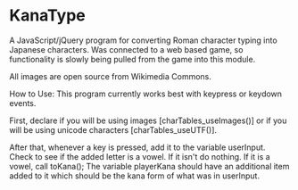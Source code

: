 KanaType
========

A JavaScript/jQuery program for converting Roman character typing into Japanese characters.
Was connected to a web based game, so functionality is slowly being pulled from the game into this module.

All images are open source from Wikimedia Commons.

How to Use:
This program currently works best with keypress or keydown events.

First, declare if you will be using images [charTables_useImages()] or if you will be using
 unicode characters [charTables_useUTF()].
 
After that, whenever a key is pressed, add it to the variable userInput.
Check to see if the added letter is a vowel.
If it isn't do nothing.
If it is a vowel, call toKana();
The variable playerKana should have an additional item added to it which should be the kana form of what was in userInput.